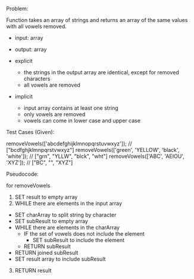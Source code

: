 Problem:

Function takes an array of strings and returns an array of the same values with all vowels removed. 

- input: array
- output: array

- explicit
  - the strings in the output array are identical, except for removed characters
  - all vowels are removed

- implicit
  - input array contains at least one string
  - only vowels are removed
  - vowels can come in lower case and upper case

Test Cases (Given):

removeVowels(['abcdefghijklmnopqrstuvwxyz']);         // ["bcdfghjklmnpqrstvwxyz"]
removeVowels(['green', 'YELLOW', 'black', 'white']);  // ["grn", "YLLW", "blck", "wht"]
removeVowels(['ABC', 'AEIOU', 'XYZ']);                // ["BC", "", "XYZ"]

Pseudocode:

for removeVowels
1. SET result to empty array
2. WHILE there are elements in the input array
  - SET charArray to split string by character
  - SET subResult to empty array
  - WHILE there are elements in the charArray
    - IF the set of vowels does not include the element
      - SET subResult to include the element
    - RETURN subResult
  - RETURN joined subResult
  - SET result array to include subResult
3. RETURN result
